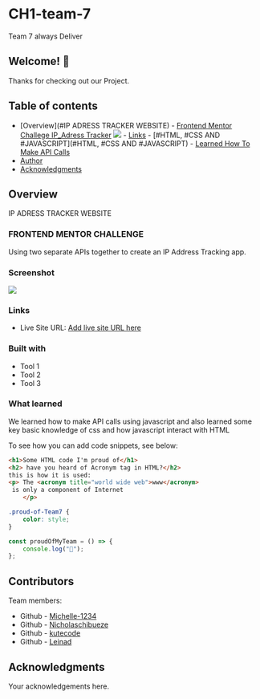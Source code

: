 # CH1-team-7

Team 7 always Deliver


## Welcome! 👋

Thanks for checking out our Project.


## Table of contents

 -   [Overview](#IP ADRESS TRACKER WEBSITE)
    -   [Frontend Mentor Challege IP_Adress Tracker](https://www.frontendmentor.io/challenges/ip-address-tracker-I8-0yYAH0)
 ![](https://user-images.githubusercontent.com/75815637/176887139-3f1a25dd-4957-42c5-a22c-990869f76c3e.png)
    -   [Links](#links)
    -   [#HTML, #CSS AND #JAVASCRIPT](#HTML, #CSS AND #JAVASCRIPT)
    -   [Learned How To Make API Calls]()
-   [Author](#author)
-   [Acknowledgments](#acknowledgments)


## Overview

IP ADRESS TRACKER WEBSITE


### FRONTEND MENTOR CHALLENGE

Using two separate APIs together to create an IP Address Tracking app.


### Screenshot

![](https://user-images.githubusercontent.com/75815637/176887139-3f1a25dd-4957-42c5-a22c-990869f76c3e.png)


### Links

-   Live Site URL: [Add live site URL here](https://your-live-site-url.com)


### Built with

-   Tool 1
-   Tool 2
-   Tool 3


### What  learned
We learned how to make API calls using javascript and also learned some key basic knowledge of css and how javascript interact with HTML



To see how you can add code snippets, see below:

```html
<h1>Some HTML code I'm proud of</h1>
<h2> have you heard of Acronym tag in HTML?</h2>
this is how it is used:
<p> The <acronym title="world wide web">www</acronym>
 is only a component of Internet
    </p>
```

```css
.proud-of-Team7 {
	color: style;
}
```

```js
const proudOfMyTeam = () => {
	console.log("🎉");
};
```


## Contributors

Team members:

-   Github - [Michelle-1234](https://github.com/[Michelle-1234])
-   Github - [Nicholaschibueze](https://github.com/[Nicholaschibueze])
-   Github - [kutecode](https://github.com/[kutecode])
-   Github - [Leinad](https://github.com/[Dev-leinad])



## Acknowledgments

Your acknowledgements here.
